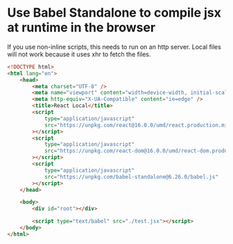 # Use Babel Standalone to compile jsx at runtime in the browser

If you use non-inline scripts, this needs to run on an http server. Local files will not work because it uses xhr to fetch the files.

```html
<!DOCTYPE html>
<html lang="en">
    <head>
        <meta charset="UTF-8" />
        <meta name="viewport" content="width=device-width, initial-scale=1.0" />
        <meta http-equiv="X-UA-Compatible" content="ie=edge" />
        <title>React Local</title>
        <script
            type="application/javascript"
            src="https://unpkg.com/react@16.0.0/umd/react.production.min.js"
        ></script>
        <script
            type="application/javascript"
            src="https://unpkg.com/react-dom@16.0.0/umd/react-dom.production.min.js"
        ></script>
        <script
            type="application/javascript"
            src="https://unpkg.com/babel-standalone@6.26.0/babel.js"
        ></script>
    </head>

    <body>
        <div id="root"></div>

        <script type="text/babel" src="./test.jsx"></script>
    </body>
</html>
```
